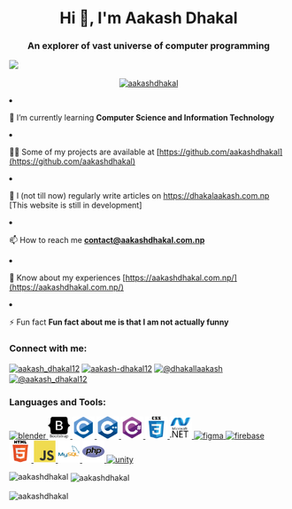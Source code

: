 <h1 align="center">Hi 👋, I'm Aakash Dhakal</h1>
<h3 align="center">An explorer of vast universe of computer programming</h3>

[![](https://visitcount.itsvg.in/api?id=aakashdhakal&icon=0&color=0)](https://visitcount.itsvg.in)


<p align="center" margin-left="10px"> <a href="https://github.com/ryo-ma/github-profile-trophy"><img src="https://github-profile-trophy.vercel.app/?username=aakashdhakal" alt="aakashdhakal" /></a> </p
  
- 🌱 I’m currently learning **Computer Science and Information Technology**

- 👨‍💻 Some of my projects are available at [https://github.com/aakashdhakal](https://github.com/aakashdhakal)

- 📝 I (not till now) regularly write articles on https://dhakalaakash.com.np [This website is still in development]

- 📫 How to reach me **contact@aakashdhakal.com.np**

- 📄 Know about my experiences [https://aakashdhakal.com.np/](https://aakashdhakal.com.np/)

- ⚡ Fun fact **Fun fact about me is that I am not actually funny**

<h3 align="left">Connect with me:</h3>
<p align="left">
<a href="https://twitter.com/aakash_dhakal12" target="blank"><img align="center" src="https://raw.githubusercontent.com/rahuldkjain/github-profile-readme-generator/master/src/images/icons/Social/twitter.svg" alt="aakash_dhakal12" height="30" width="40" /></a>
<a href="https://linkedin.com/in/aakash-dhakal12" target="blank"><img align="center" src="https://raw.githubusercontent.com/rahuldkjain/github-profile-readme-generator/master/src/images/icons/Social/linked-in-alt.svg" alt="aakash-dhakal12" height="30" width="40" /></a>
<a href="https://fb.com/@dhakallaakash" target="blank"><img align="center" src="https://raw.githubusercontent.com/rahuldkjain/github-profile-readme-generator/master/src/images/icons/Social/facebook.svg" alt="@dhakallaakash" height="30" width="40" /></a>
<a href="https://instagram.com/@aakash_dhakal12" target="blank"><img align="center" src="https://raw.githubusercontent.com/rahuldkjain/github-profile-readme-generator/master/src/images/icons/Social/instagram.svg" alt="@aakash_dhakal12" height="30" width="40" /></a>
</p>

<h3 align="left">Languages and Tools:</h3>
<p align="left"> <a href="https://www.blender.org/" target="_blank" rel="noreferrer"> <img src="https://download.blender.org/branding/community/blender_community_badge_white.svg" alt="blender" width="40" height="40"/> </a> <a href="https://getbootstrap.com" target="_blank" rel="noreferrer"> <img src="https://raw.githubusercontent.com/devicons/devicon/master/icons/bootstrap/bootstrap-plain-wordmark.svg" alt="bootstrap" width="40" height="40"/> </a> <a href="https://www.cprogramming.com/" target="_blank" rel="noreferrer"> <img src="https://raw.githubusercontent.com/devicons/devicon/master/icons/c/c-original.svg" alt="c" width="40" height="40"/> </a> <a href="https://www.w3schools.com/cpp/" target="_blank" rel="noreferrer"> <img src="https://raw.githubusercontent.com/devicons/devicon/master/icons/cplusplus/cplusplus-original.svg" alt="cplusplus" width="40" height="40"/> </a> <a href="https://www.w3schools.com/cs/" target="_blank" rel="noreferrer"> <img src="https://raw.githubusercontent.com/devicons/devicon/master/icons/csharp/csharp-original.svg" alt="csharp" width="40" height="40"/> </a> <a href="https://www.w3schools.com/css/" target="_blank" rel="noreferrer"> <img src="https://raw.githubusercontent.com/devicons/devicon/master/icons/css3/css3-original-wordmark.svg" alt="css3" width="40" height="40"/> </a> <a href="https://dotnet.microsoft.com/" target="_blank" rel="noreferrer"> <img src="https://raw.githubusercontent.com/devicons/devicon/master/icons/dot-net/dot-net-original-wordmark.svg" alt="dotnet" width="40" height="40"/> </a> <a href="https://www.figma.com/" target="_blank" rel="noreferrer"> <img src="https://www.vectorlogo.zone/logos/figma/figma-icon.svg" alt="figma" width="40" height="40"/> </a> <a href="https://firebase.google.com/" target="_blank" rel="noreferrer"> <img src="https://www.vectorlogo.zone/logos/firebase/firebase-icon.svg" alt="firebase" width="40" height="40"/> </a> <a href="https://www.w3.org/html/" target="_blank" rel="noreferrer"> <img src="https://raw.githubusercontent.com/devicons/devicon/master/icons/html5/html5-original-wordmark.svg" alt="html5" width="40" height="40"/> </a> <a href="https://developer.mozilla.org/en-US/docs/Web/JavaScript" target="_blank" rel="noreferrer"> <img src="https://raw.githubusercontent.com/devicons/devicon/master/icons/javascript/javascript-original.svg" alt="javascript" width="40" height="40"/> </a> <a href="https://www.mysql.com/" target="_blank" rel="noreferrer"> <img src="https://raw.githubusercontent.com/devicons/devicon/master/icons/mysql/mysql-original-wordmark.svg" alt="mysql" width="40" height="40"/> </a> <a href="https://www.php.net" target="_blank" rel="noreferrer"> <img src="https://raw.githubusercontent.com/devicons/devicon/master/icons/php/php-original.svg" alt="php" width="40" height="40"/> </a> <a href="https://unity.com/" target="_blank" rel="noreferrer"> <img src="https://www.vectorlogo.zone/logos/unity3d/unity3d-icon.svg" alt="unity" width="40" height="40"/ color="white"> </a> </p>

<p><img align="left" src="https://github-readme-stats.vercel.app/api/top-langs?username=aakashdhakal&show_icons=true&locale=en&layout=compact" alt="aakashdhakal" /></p>

<p>&nbsp;<img align="center" src="https://github-readme-stats.vercel.app/api?username=aakashdhakal&show_icons=true&locale=en" alt="aakashdhakal" /></p>

<p><img align="center" src="https://github-readme-streak-stats.herokuapp.com/?user=aakashdhakal&" alt="aakashdhakal" /></p>
